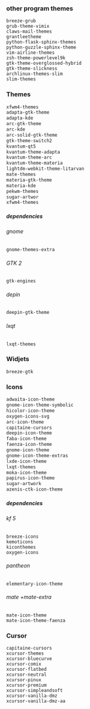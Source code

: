 ### other program themes
```
breeze-grub
grub-theme-vimix
claws-mail-themes
grantleetheme
python-flask-sphinx-themes
python-guzzle-sphinx-theme
vim-airline-themes
zsh-theme-powerlevel9k
gtk-theme-overglossed-hybrid
gtk-theme-slickness
archlinux-themes-slim
slim-themes
```

### Themes
```bash
xfwm4-themes
adapta-gtk-theme
adapta-kde
arc-gtk-theme
arc-kde
arc-solid-gtk-theme
gtk-theme-switch2
kvantum-qt5
kvantum-theme-adapta
kvantum-theme-arc
kvantum-theme-materia
lightdm-webkit-theme-litarvan
mate-themes
materia-gtk-theme
materia-kde
pekwm-themes
sugar-artwor
xfwm4-themes
```

##### dependencies
###### gnome
```
gnome-themes-extra
```
###### GTK 2
```
gtk-engines
```
###### depin
```
deepin-gtk-theme
```
###### lxqt
```
lxqt-themes
```



### Widjets
```
breeze-gtk

```

### Icons
```bash
adwaita-icon-theme
gnome-icon-theme-symbolic
hicolor-icon-theme
oxygen-icons-svg
arc-icon-theme
capitaine-cursors
deepin-icon-theme
faba-icon-theme
faenza-icon-theme
gnome-icon-theme
gnome-icon-theme-extras
lxde-icon-theme
lxqt-themes
moka-icon-theme
papirus-icon-theme
sugar-artwork
azenis-ctk-icon-theme
```


##### dependencies
###### kf 5
```
breeze-icons
kemoticons
kiconthemes
oxygen-icons
```

###### pantheon
```
elementary-icon-theme
```

###### mate +mate-extra
```
mate-icon-theme
mate-icon-theme-faenza
```

### Cursor
```
capitaine-cursors
xcursor-themes
xcursor-bluecurve
xcursor-comix
xcursor-flatbed
xcursor-neutral
xcursor-pinux
xcursor-premium
xcursor-simpleandsoft
xcursor-vanilla-dmz
xcursor-vanilla-dmz-aa

```

